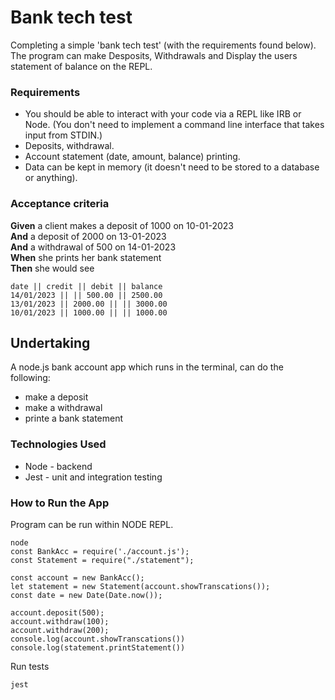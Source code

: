 # Bank tech test
Completing a simple 'bank tech test' (with the requirements found below).  The program can make Desposits, Withdrawals and Display the users statement of balance on the REPL.

### Requirements

* You should be able to interact with your code via a REPL like IRB or Node.  (You don't need to implement a command line interface that takes input from STDIN.)
* Deposits, withdrawal.
* Account statement (date, amount, balance) printing.
* Data can be kept in memory (it doesn't need to be stored to a database or anything).

### Acceptance criteria

**Given** a client makes a deposit of 1000 on 10-01-2023  
**And** a deposit of 2000 on 13-01-2023  
**And** a withdrawal of 500 on 14-01-2023  
**When** she prints her bank statement  
**Then** she would see

```
date || credit || debit || balance
14/01/2023 || || 500.00 || 2500.00
13/01/2023 || 2000.00 || || 3000.00
10/01/2023 || 1000.00 || || 1000.00
```

## Undertaking
A node.js bank account app which runs in the terminal, can do the following:
- make a deposit
- make a withdrawal
- printe a bank statement

### Technologies Used
- Node - backend
- Jest - unit and integration testing

### How to Run the App

Program can be run within NODE REPL.

```
node 
const BankAcc = require('./account.js');
const Statement = require("./statement");

const account = new BankAcc();
let statement = new Statement(account.showTranscations());
const date = new Date(Date.now());

account.deposit(500);
account.withdraw(100);
account.withdraw(200);
console.log(account.showTranscations())
console.log(statement.printStatement())
```

Run tests

```
jest
```